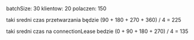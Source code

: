 batchSize: 30
klientow: 20
polaczen: 150

taki sredni czas przetwarzania będzie
(90 + 180 + 270 + 360) / 4 = 225

taki sredni czas na connectionLease bedzie
(0 + 90 + 180 + 270) / 4 = 135